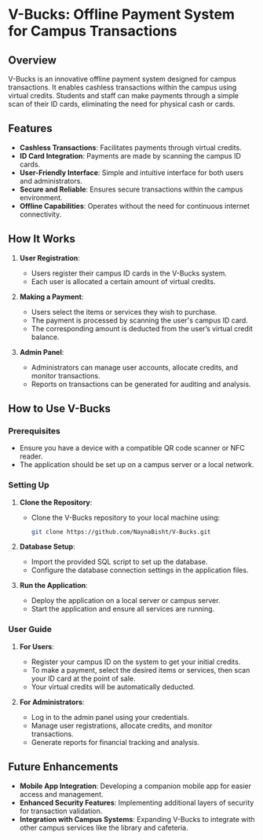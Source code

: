 # V-Bucks: Offline Payment System for Campus Transactions

## Overview
V-Bucks is an innovative offline payment system designed for campus transactions. It enables cashless transactions within the campus using virtual credits. Students and staff can make payments through a simple scan of their ID cards, eliminating the need for physical cash or cards.

## Features
- **Cashless Transactions**: Facilitates payments through virtual credits.
- **ID Card Integration**: Payments are made by scanning the campus ID cards.
- **User-Friendly Interface**: Simple and intuitive interface for both users and administrators.
- **Secure and Reliable**: Ensures secure transactions within the campus environment.
- **Offline Capabilities**: Operates without the need for continuous internet connectivity.

## How It Works
1. **User Registration**:
   - Users register their campus ID cards in the V-Bucks system.
   - Each user is allocated a certain amount of virtual credits.

2. **Making a Payment**:
   - Users select the items or services they wish to purchase.
   - The payment is processed by scanning the user's campus ID card.
   - The corresponding amount is deducted from the user’s virtual credit balance.

3. **Admin Panel**:
   - Administrators can manage user accounts, allocate credits, and monitor transactions.
   - Reports on transactions can be generated for auditing and analysis.

## How to Use V-Bucks

### Prerequisites
- Ensure you have a device with a compatible QR code scanner or NFC reader.
- The application should be set up on a campus server or a local network.

### Setting Up
1. **Clone the Repository**:
   - Clone the V-Bucks repository to your local machine using:
     ```bash
     git clone https://github.com/NaynaBisht/V-Bucks.git
     ```
2. **Database Setup**:
   - Import the provided SQL script to set up the database.
   - Configure the database connection settings in the application files.

3. **Run the Application**:
   - Deploy the application on a local server or campus server.
   - Start the application and ensure all services are running.

### User Guide

1. **For Users**:
   - Register your campus ID on the system to get your initial credits.
   - To make a payment, select the desired items or services, then scan your ID card at the point of sale.
   - Your virtual credits will be automatically deducted.

2. **For Administrators**:
   - Log in to the admin panel using your credentials.
   - Manage user registrations, allocate credits, and monitor transactions.
   - Generate reports for financial tracking and analysis.

## Future Enhancements
- **Mobile App Integration**: Developing a companion mobile app for easier access and management.
- **Enhanced Security Features**: Implementing additional layers of security for transaction validation.
- **Integration with Campus Systems**: Expanding V-Bucks to integrate with other campus services like the library and cafeteria.

